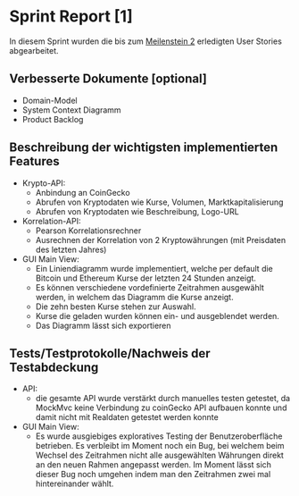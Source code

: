 # Sprint Report [1]

In diesem Sprint wurden die bis zum [Meilenstein 2](meilenstein-url) erledigten User Stories abgearbeitet.


## Verbesserte Dokumente [optional]

- Domain-Model
- System Context Diagramm
- Product Backlog


## Beschreibung der wichtigsten implementierten Features
 - Krypto-API:
    - Anbindung an CoinGecko
    - Abrufen von Kryptodaten wie Kurse, Volumen, Marktkapitalisierung
    - Abrufen von Kryptodaten wie Beschreibung, Logo-URL
 - Korrelation-API:
    - Pearson Korrelationsrechner
    - Ausrechnen der Korrelation von 2 Kryptowährungen (mit Preisdaten des letzten Jahres)
 - GUI Main View:
    - Ein Liniendiagramm wurde implementiert, welche per default die Bitcoin und Ethereum Kurse der letzten 24 Stunden anzeigt.
    - Es können verschiedene vordefinierte Zeitrahmen ausgewählt werden, in welchem das Diagramm die Kurse anzeigt.
    - Die zehn besten Kurse stehen zur Auswahl.
    - Kurse die geladen wurden können ein- und ausgeblendet werden.
    - Das Diagramm lässt sich exportieren 

## Tests/Testprotokolle/Nachweis der Testabdeckung

- API:
    - die gesamte API wurde verstärkt durch manuelles testen getestet, da MockMvc keine Verbindung zu coinGecko API aufbauen konnte und damit nicht mit Realdaten getestet werden konnte
- GUI Main View:
    - Es wurde ausgiebiges exploratives Testing der Benutzeroberfläche betrieben. Es verbleibt im Moment noch ein Bug, bei welchem beim Wechsel des Zeitrahmen nicht alle ausgewählten Währungen direkt an den neuen Rahmen angepasst werden. Im Moment lässt sich dieser Bug noch umgehen indem man den Zeitrahmen zwei mal hintereinander wählt.
